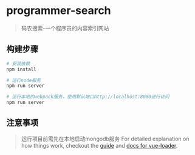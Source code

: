 # programmer-search

> 码农搜索-一个程序员的内容索引网站

## 构建步骤

``` bash
# 安装依赖
npm install

# 运行node服务
npm run server

# 运行本地的webpack服务，使用默认端口http://localhost:8080进行访问
npm run server

```

## 注意事项

> 运行项目前需先在本地启动mongodb服务
For detailed explanation on how things work, checkout the [guide](http://vuejs-templates.github.io/webpack/) and [docs for vue-loader](http://vuejs.github.io/vue-loader).

